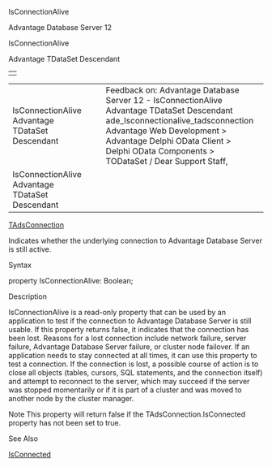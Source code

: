 IsConnectionAlive




Advantage Database Server 12  

IsConnectionAlive

Advantage TDataSet Descendant

|  |
| --- |
|  |

|  |  |  |  |  |
| --- | --- | --- | --- | --- |
| IsConnectionAlive  Advantage TDataSet Descendant |  |  | Feedback on: Advantage Database Server 12 - IsConnectionAlive Advantage TDataSet Descendant ade\_Isconnectionalive\_tadsconnection Advantage Web Development > Advantage Delphi OData Client > Delphi OData Components > TODataSet / Dear Support Staff, |  |
| IsConnectionAlive  Advantage TDataSet Descendant |  |  |  |  |

[TAdsConnection](ade_tadsconnection_7.htm)

Indicates whether the underlying connection to Advantage Database Server is still active.

Syntax

property IsConnectionAlive: Boolean;

Description

IsConnectionAlive is a read-only property that can be used by an application to test if the connection to Advantage Database Server is still usable. If this property returns false, it indicates that the connection has been lost. Reasons for a lost connection include network failure, server failure, Advantage Database Server failure, or cluster node failover. If an application needs to stay connected at all times, it can use this property to test a connection. If the connection is lost, a possible course of action is to close all objects (tables, cursors, SQL statements, and the connection itself) and attempt to reconnect to the server, which may succeed if the server was stopped momentarily or if it is part of a cluster and was moved to another node by the cluster manager.

Note This property will return false if the TAdsConnection.IsConnected property has not been set to true.

See Also

[IsConnected](ade_isconnected_tadsconnection.htm)